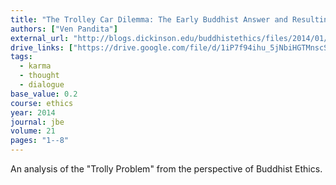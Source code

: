 ```yaml
---
title: "The Trolley Car Dilemma: The Early Buddhist Answer and Resulting Insights"
authors: ["Ven Pandita"]
external_url: "http://blogs.dickinson.edu/buddhistethics/files/2014/01/Pandita-Trolley-final2.pdf"
drive_links: ["https://drive.google.com/file/d/1iP7f94ihu_5jNbiHGTMnscSlA5PMe327/view?usp=drivesdk"]
tags:
  - karma
  - thought
  - dialogue
base_value: 0.2
course: ethics
year: 2014
journal: jbe
volume: 21
pages: "1--8"
---
```


An analysis of the "Trolly Problem" from the perspective of Buddhist Ethics.

 